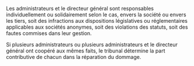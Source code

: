   
 Les administrateurs et le directeur général sont responsables individuellement ou solidairement selon le cas, envers la société ou envers les tiers, soit des infractions aux dispositions législatives ou réglementaires applicables aux sociétés anonymes, soit des violations des statuts, soit des fautes commises dans leur gestion.  

  
 Si plusieurs administrateurs ou plusieurs administrateurs et le directeur général ont coopéré aux mêmes faits, le tribunal détermine la part contributive de chacun dans la réparation du dommage.  
